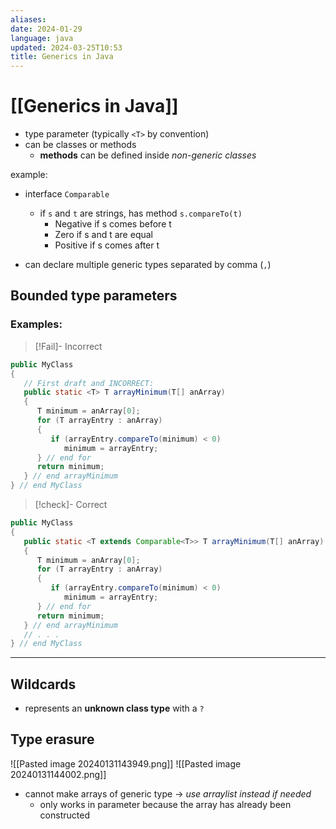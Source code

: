 ```yaml
---
aliases: 
date: 2024-01-29
language: java
updated: 2024-03-25T10:53
title: Generics in Java
---
```

# [[Generics in Java]]
- type parameter (typically `<T>` by convention)
- can be classes or methods
	- **methods** can be defined inside *non-generic classes*

example:
- interface `Comparable`
	- if `s` and `t` are strings, has method `s.compareTo(t)`
		- Negative if s comes before t
		- Zero if s and t are equal
		- Positive if s comes after t

- can declare multiple generic types separated by comma (`,`)
## Bounded type parameters
### Examples:

> [!Fail]- Incorrect
```java
public MyClass
{
   // First draft and INCORRECT:
   public static <T> T arrayMinimum(T[] anArray)
   {
      T minimum = anArray[0];
      for (T arrayEntry : anArray)
      {
         if (arrayEntry.compareTo(minimum) < 0)
            minimum = arrayEntry;
      } // end for
      return minimum;
   } // end arrayMinimum
} // end MyClass
```

> [!check]- Correct
```java
public MyClass
{
   public static <T extends Comparable<T>> T arrayMinimum(T[] anArray)
   {
      T minimum = anArray[0];
      for (T arrayEntry : anArray)
      {
         if (arrayEntry.compareTo(minimum) < 0)
            minimum = arrayEntry;
      } // end for
      return minimum;
   } // end arrayMinimum
   // . . .
} // end MyClass
```

___
## Wildcards
- represents an **unknown class type** with a `?`

## Type erasure
![[Pasted image 20240131143949.png]]
![[Pasted image 20240131144002.png]]
- cannot make arrays of generic type -> *use arraylist instead if needed*
	- only works in parameter because the array has already been constructed